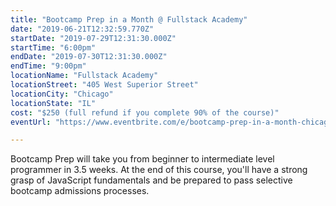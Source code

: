 ```yaml
---
title: "Bootcamp Prep in a Month @ Fullstack Academy"
date: "2019-06-21T12:32:59.770Z"
startDate: "2019-07-29T12:31:30.000Z"
startTime: "6:00pm"
endDate: "2019-07-30T12:31:30.000Z"
endTime: "9:00pm"
locationName: "Fullstack Academy"
locationStreet: "405 West Superior Street"
locationCity: "Chicago"
locationState: "IL"
cost: "$250 (full refund if you complete 90% of the course)"
eventUrl: "https://www.eventbrite.com/e/bootcamp-prep-in-a-month-chicago-campus-tickets-61800336470"

---
```


Bootcamp Prep will take you from beginner to intermediate level programmer in 3.5 weeks. At the end of this course, you'll have a strong grasp of JavaScript fundamentals and be prepared to pass selective bootcamp admissions processes.

